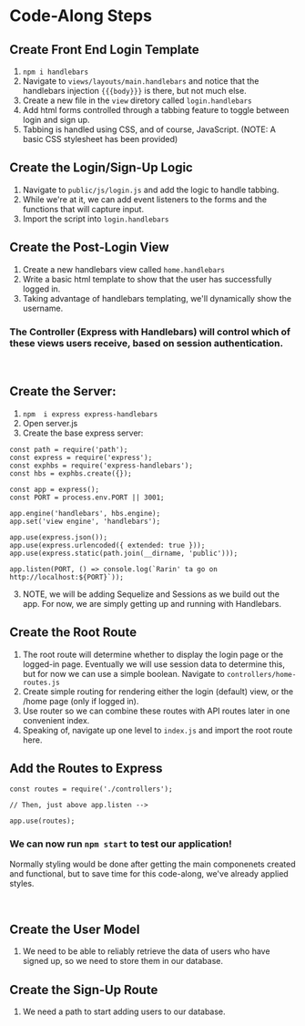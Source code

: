 # Code-Along Steps

## Create Front End Login Template
1. `npm i handlebars`
2. Navigate to `views/layouts/main.handlebars` and notice that the handlebars injection `{{{body}}}` is there, but not much else. 
3. Create a new file in the `view` diretory called `login.handlebars`
4. Add html forms controlled through a tabbing feature to toggle between login and sign up. 
5. Tabbing is handled using CSS, and of course, JavaScript. (NOTE: A basic CSS stylesheet has been provided)

## Create the Login/Sign-Up Logic 
1. Navigate to `public/js/login.js` and add the logic to handle tabbing.
2. While we're at it, we can add event listeners to the forms and the functions that will capture input.
3. Import the script into `login.handlebars`

## Create the Post-Login View
1. Create a new handlebars view called `home.handlebars`
2. Write a basic html template to show that the user has successfully logged in.
3. Taking advantage of handlebars templating, we'll dynamically show the username.

### The Controller (Express with Handlebars) will control which of these views users receive, based on session authentication.  

&nbsp;

## Create the Server:

1. `npm  i express express-handlebars`
2. Open server.js
3. Create the base express server:

```
const path = require('path');
const express = require('express');
const exphbs = require('express-handlebars');
const hbs = exphbs.create({});

const app = express();
const PORT = process.env.PORT || 3001;

app.engine('handlebars', hbs.engine);
app.set('view engine', 'handlebars');

app.use(express.json());
app.use(express.urlencoded({ extended: true }));
app.use(express.static(path.join(__dirname, 'public')));

app.listen(PORT, () => console.log(`Rarin' ta go on http://localhost:${PORT}`));

```
3. NOTE, we will be adding Sequelize and Sessions as we build out the app. For now, we are simply getting up and running with Handlebars.

## Create the Root Route
1. The root route will determine whether to display the login page or the logged-in page. Eventually we will use session data to determine this, but for now we can use a simple boolean. Navigate to `controllers/home-routes.js`
2. Create simple routing for rendering either the login (default) view, or the /home page (only if logged in).
3. Use router so we can combine these routes with API routes later in one convenient index.
4. Speaking of, navigate up one level to `index.js` and import the root route here.

## Add the Routes to Express
```
const routes = require('./controllers');

// Then, just above app.listen -->

app.use(routes);
```

### We can now run `npm start` to test our application!
Normally styling would be done after getting the main componenets created and functional, but to save time for this code-along, we've already applied styles.

&nbsp;

## Create the User Model
1. We need to be able to reliably retrieve the data of users who have signed up, so we need to store them in our database.

## Create the Sign-Up Route
1. We need a path to start adding users to our database. 